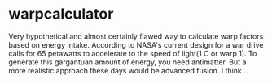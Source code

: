# warpcalculator
Very hypothetical and almost certainly flawed way to calculate warp factors based on energy intake. According to NASA's current design for a war drive calls for 65 petawatts to accelerate to the speed of light(1 C or warp 1). To generate this gargantuan amount of energy, you need antimatter. But a more realistic approach these days would be advanced fusion. I think... 
